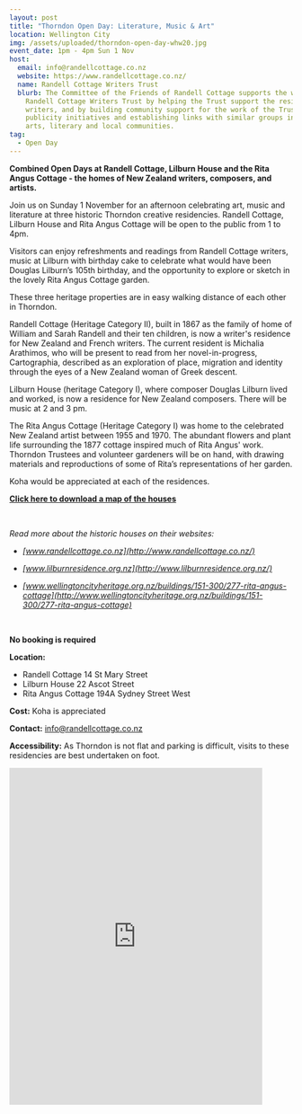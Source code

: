 ```yaml
---
layout: post
title: "Thorndon Open Day: Literature, Music & Art"
location: Wellington City
img: /assets/uploaded/thorndon-open-day-whw20.jpg
event_date: 1pm - 4pm Sun 1 Nov
host:
  email: info@randellcottage.co.nz
  website: https://www.randellcottage.co.nz/
  name: Randell Cottage Writers Trust
  blurb: The Committee of the Friends of Randell Cottage supports the work of the
    Randell Cottage Writers Trust by helping the Trust support the resident
    writers, and by building community support for the work of the Trust through
    publicity initiatives and establishing links with similar groups in the
    arts, literary and local communities.
tag:
  - Open Day
---
```

**Combined Open Days at Randell Cottage, Lilburn House and the Rita Angus Cottage - the homes of New Zealand writers, composers, and artists.**

Join us on Sunday 1 November for an afternoon celebrating art, music and literature at three historic Thorndon creative residencies. Randell Cottage, Lilburn House and Rita Angus Cottage will be open to the public from 1 to 4pm.

Visitors can enjoy refreshments and readings from Randell Cottage writers, music at Lilburn with birthday cake to celebrate what would have been Douglas Lilburn’s 105th birthday, and the opportunity to explore or sketch in the lovely Rita Angus Cottage garden.

These three heritage properties are in easy walking distance of each other in Thorndon.

Randell Cottage (Heritage Category II), built in 1867 as the family of home of William and Sarah Randell and their ten children, is now a writer's residence for New Zealand and French writers. The current resident is Michalia Arathimos, who will be present to read from her novel-in-progress, Cartographia, described as an exploration of place, migration and identity through the eyes of a New Zealand woman of Greek descent.

Lilburn House (heritage Category I), where composer Douglas Lilburn lived and worked, is now a residence for New Zealand composers. There will be music at 2 and 3 pm.

The Rita Angus Cottage (Heritage Category I) was home to the celebrated New Zealand artist between 1955 and 1970. The abundant flowers and plant life surrounding the 1877 cottage inspired much of Rita Angus' work. Thorndon Trustees and volunteer gardeners will be on hand, with drawing materials and reproductions of some of Rita’s representations of her garden.

Koha would be appreciated at each of the residences.

**[Click here to download a map of the houses](https://wellingtonheritageweek.co.nz/assets/uploaded/Historic%20Thorndon%20Houses%20Map%20WHW20.pdf)**

<br>

*Read more about the historic houses on their websites:*

* *[www.randellcottage.co.nz](http://www.randellcottage.co.nz/)*



 * *[www.lilburnresidence.org.nz](http://www.lilburnresidence.org.nz/)*

* *[www.wellingtoncityheritage.org.nz/buildings/151-300/277-rita-angus-cottage](http://www.wellingtoncityheritage.org.nz/buildings/151-300/277-rita-angus-cottage)*

<br>

**No booking is required**

**Location:** 

* Randell Cottage 14 St Mary Street
* Lilburn House 22 Ascot Street
* Rita Angus Cottage 194A Sydney Street West

**Cost:** Koha is appreciated 

**Contact:** info@randellcottage.co.nz

**Accessibility:** As Thorndon is not flat and parking is difficult, visits to these residencies are best undertaken on foot.

<iframe src="https://www.facebook.com/plugins/page.php?href=https%3A%2F%2Fwww.facebook.com%2FRandellCottage%2F&tabs=timeline&width=450&height=650&small_header=true&adapt_container_width=true&hide_cover=true&show_facepile=true&appId" width="450" height="600" style="border:none;overflow:hidden" scrolling="no" frameborder="0" allowTransparency="true" allow="encrypted-media"></iframe>